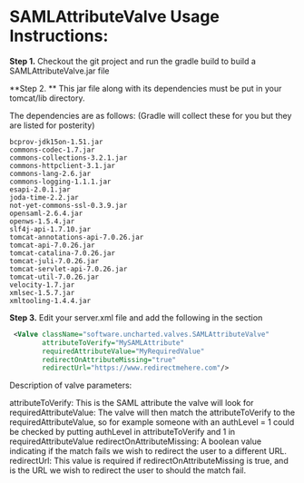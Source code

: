 # SAMLAttributeValve Usage Instructions:

**Step 1.**
Checkout the git project and run the gradle build to build a SAMLAttributeValve.jar file

**Step 2. **
This jar file along with its dependencies must be put in your tomcat/lib directory.

The dependencies are as follows: (Gradle will collect these for you but they are listed for posterity)

```
bcprov-jdk15on-1.51.jar
commons-codec-1.7.jar
commons-collections-3.2.1.jar
commons-httpclient-3.1.jar
commons-lang-2.6.jar
commons-logging-1.1.1.jar
esapi-2.0.1.jar
joda-time-2.2.jar
not-yet-commons-ssl-0.3.9.jar
opensaml-2.6.4.jar
openws-1.5.4.jar
slf4j-api-1.7.10.jar
tomcat-annotations-api-7.0.26.jar
tomcat-api-7.0.26.jar
tomcat-catalina-7.0.26.jar
tomcat-juli-7.0.26.jar
tomcat-servlet-api-7.0.26.jar
tomcat-util-7.0.26.jar
velocity-1.7.jar
xmlsec-1.5.7.jar
xmltooling-1.4.4.jar
```

**Step 3.**
Edit your server.xml file and add the following in the <HOST></HOST> section

```xml
 <Valve className="software.uncharted.valves.SAMLAttributeValve" 
		attributeToVerify="MySAMLAttribute" 
		requiredAttributeValue="MyRequiredValue" 
		redirectOnAttributeMissing="true"
		redirectUrl="https://www.redirectmehere.com"/>
```
		
Description of valve parameters:

attributeToVerify: This is the SAML attribute the valve will look for
requiredAttributeValue: The valve will then match the attributeToVerify to the requiredAttributeValue, so for example someone with an authLevel = 1 could be checked by putting authLevel in attributeToVerify and 1 in requiredAttributeValue
redirectOnAttributeMissing: A boolean value indicating if the match fails we wish to redirect the user to a different URL.
redirectUrl: This value is required if redirectOnAttributeMissing is true, and is the URL we wish to redirect the user to should the match fail.
